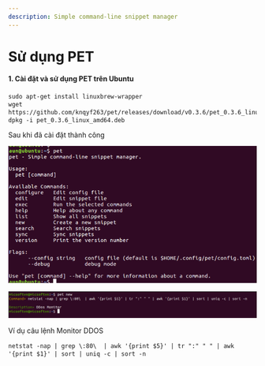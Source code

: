 ```yaml
---
description: Simple command-line snippet manager
---
```


# Sử dụng PET

#### 1. Cài đặt và sử dụng  PET trên Ubuntu&#x20;

```
sudo apt-get install linuxbrew-wrapper
wget https://github.com/knqyf263/pet/releases/download/v0.3.6/pet_0.3.6_linux_amd64.deb
dpkg -i pet_0.3.6_linux_amd64.deb
```

Sau khi đã cài đặt thành công

![](<../../.gitbook/assets/image (1).png>)

![](<../../.gitbook/assets/image (2).png>)

Ví dụ câu lệnh Monitor DDOS

```
netstat -nap | grep \:80\  | awk '{print $5}' | tr ":" " " | awk '{print $1}' | sort | uniq -c | sort -n
```

